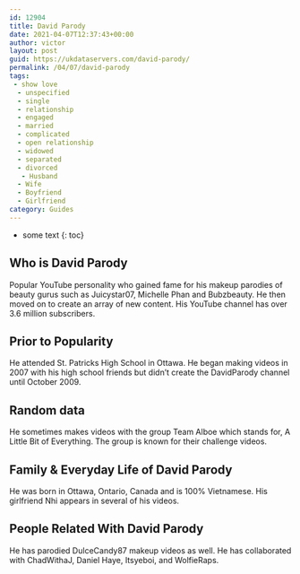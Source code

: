 ```yaml
---
id: 12904
title: David Parody
date: 2021-04-07T12:37:43+00:00
author: victor
layout: post
guid: https://ukdataservers.com/david-parody/
permalink: /04/07/david-parody
tags:
 - show love
  - unspecified
  - single
  - relationship
  - engaged
  - married
  - complicated
  - open relationship
  - widowed
  - separated
  - divorced
   - Husband
  - Wife
  - Boyfriend
  - Girlfriend
category: Guides
---
```


* some text
{: toc}


## Who is David Parody



Popular YouTube personality who gained fame for his makeup parodies of beauty gurus such as Juicystar07, Michelle Phan and Bubzbeauty. He then moved on to create an array of new content. His YouTube channel has over 3.6 million subscribers.

                
                
                
## Prior to Popularity



He attended St. Patricks High School in Ottawa. He began making videos in 2007 with his high school friends but didn&#8217;t create the DavidParody channel until October 2009.

                
                
                
## Random data



He sometimes makes videos with the group Team Alboe which stands for, A Little Bit of Everything. The group is known for their challenge videos.

                
                
                
## Family & Everyday Life of David Parody



He was born in Ottawa, Ontario, Canada and is 100% Vietnamese. His girlfriend Nhi appears in several of his videos.

                
                
                
## People Related With David Parody



He has parodied DulceCandy87 makeup videos as well. He has collaborated with ChadWithaJ, Daniel Haye, Itsyeboi, and WolfieRaps.

                
              
            
          
          
          